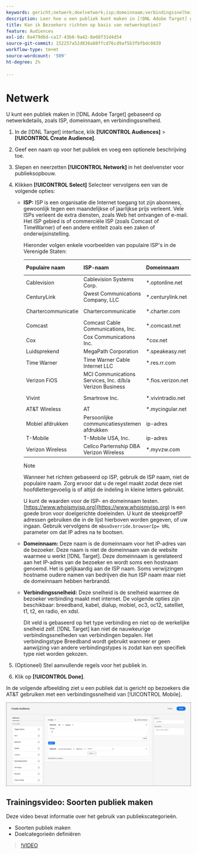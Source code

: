 ```yaml
---
keywords: gericht;netwerk;doelnetwerk;isp;domeinnaam;verbindingssnelheid;doel isp;doeldomeinnaam;doelverbindingssnelheid
description: Leer hoe u een publiek kunt maken in [!DNL Adobe Target] gebaseerd op netwerkdetails.
title: Kan ik Bezoekers richten op basis van netwerkopties?
feature: Audiences
exl-id: 0a479d6d-ca17-43b8-9a42-8e68f31d4d54
source-git-commit: 152257a52d836a88ffcd76cd9af5b3fbfbdc0839
workflow-type: tm+mt
source-wordcount: '509'
ht-degree: 2%

---
```


# Netwerk

U kunt een publiek maken in [!DNL Adobe Target] gebaseerd op netwerkdetails, zoals ISP, domeinnaam, en verbindingssnelheid.

1. In de [!DNL Target] interface, klik **[!UICONTROL Audiences]** > **[!UICONTROL Create Audience]**.
1. Geef een naam op voor het publiek en voeg een optionele beschrijving toe.
1. Slepen en neerzetten **[!UICONTROL Network]** in het deelvenster voor publieksopbouw.
1. Klikken **[!UICONTROL Select]** Selecteer vervolgens een van de volgende opties:

   * **ISP:** ISP is een organisatie die Internet toegang tot zijn abonnees, gewoonlijk tegen een maandelijkse of jaarlijkse prijs verleent. Vele ISPs verleent de extra diensten, zoals Web het ontvangen of e-mail. Het ISP gebied is of commerciële ISP (zoals Comcast of TimeWarner) of een andere entiteit zoals een zaken of onderwijsinstelling.

      Hieronder volgen enkele voorbeelden van populaire ISP&#39;s in de Verenigde Staten:

      | Populaire naam | ISP-naam | Domeinnaam | Voorbeeld-IP-adres |
      |---|---|---|---|
      | Cablevision | Cablevision Systems Corp. | *.optonline.net | 68 196 130 239 |
      | CenturyLink | Qwest Communications Company, LLC | *.centurylink.net | 64 40 65,0 |
      | Chartercommunicatie | Chartercommunicatie | *.charter.com | 71 85 225 124 |
      | Comcast | Comcast Cable Communications, Inc. | *.comcast.net | 76.27.24.28 |
      | Cox | Cox Communications Inc. | *cox.net | 68 224 174,22 |
      | Luidsprekend | MegaPath Corporation | *.speakeasy.net | 66 93 240,0 |
      | Time Warner | Time Warner Cable Internet LLC | *.res.rr.com | 72 229 28 185 |
      | Verizon FiOS | MCI Communications Services, Inc. d/b/a Verizon Business | *.fios.verizon.net | 173 68 112,34 |
      | Vivint | Smartrove Inc. | *.vivintradio.net | 170 72 26 105 |
      | AT&amp;T Wireless | AT | *.mycingular.net |  |
      | Mobiel afdrukken | Persoonlijke communicatiesystemen afdrukken | ip-adres |  |
      | T-Mobile | T-Mobile USA, Inc. | ip-adres | 208 54 86,0 |
      | Verizon Wireless | Cellco Parternship DBA Verizon Wireless | *.myvzw.com | 70 195 74 199 |

      >[!NOTE]
      >
      >Wanneer het richten gebaseerd op ISP, gebruik de ISP naam, niet de populaire naam. Zorg ervoor dat u de regel maakt zodat deze niet hoofdlettergevoelig is of altijd de indeling in kleine letters gebruikt.

      U kunt de waarden voor de ISP- en domeinnaam testen. [https://www.whoismyisp.org](https://www.whoismyisp.org) is een goede bron voor doelgerichte doeleinden. U kunt de steekproefIP adressen gebruiken die in de lijst hierboven worden gegeven, of uw ingaan. Gebruik vervolgens de `mboxOverride.browserIp= URL` parameter om dat IP adres na te bootsen.

   * **Domeinnaam:** Deze naam is de domeinnaam voor het IP-adres van de bezoeker. Deze naam is niet de domeinnaam van de website waarmee u werkt [!DNL Target]. Deze domeinnaam is gerelateerd aan het IP-adres van de bezoeker en wordt soms een hostnaam genoemd. Het is gelijkaardig aan de ISP naam. Soms verwijzingen hostname oudere namen van bedrijven die hun ISP naam maar niet de domeinnaam hebben herbrandd.
   * **Verbindingssnelheid:** Deze snelheid is de snelheid waarmee de bezoeker verbinding maakt met internet. De volgende opties zijn beschikbaar: breedband, kabel, dialup, mobiel, oc3, oc12, satelliet, t1, t2, en radio, en xdsl.

      Dit veld is gebaseerd op het type verbinding en niet op de werkelijke snelheid zelf. [!DNL Target] kan niet de nauwkeurige verbindingssnelheden van verbindingen bepalen. Het verbindingstype Breedband wordt gebruikt wanneer er geen aanwijzing van andere verbindingstypes is zodat kan een specifiek type niet worden gekozen.

1. (Optioneel) Stel aanvullende regels voor het publiek in.
1. Klik op **[!UICONTROL Done]**.

In de volgende afbeelding ziet u een publiek dat is gericht op bezoekers die AT&amp;T gebruiken met een verbindingssnelheid van [!UICONTROL Mobile].

![Netwerkdoel](assets/target_network.png)

## Trainingsvideo: Soorten publiek maken

Deze video bevat informatie over het gebruik van publiekscategorieën.

* Soorten publiek maken
* Doelcategorieën definiëren

>[!VIDEO](https://video.tv.adobe.com/v/17392)
